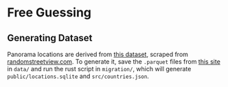 # Free Guessing

## Generating Dataset

Panorama locations are derived from [this dataset](https://huggingface.co/datasets/stochastic/random_streetview_images_pano_v0.0.2), scraped from [randomstreetview.com](https://randomstreetview.com).
To generate it, save the `.parquet` files from [this site](https://huggingface.co/datasets/stochastic/random_streetview_images_pano_v0.0.2/tree/main/data) in `data/` and run the rust script in `migration/`, which will generate `public/locations.sqlite` and `src/countries.json`.